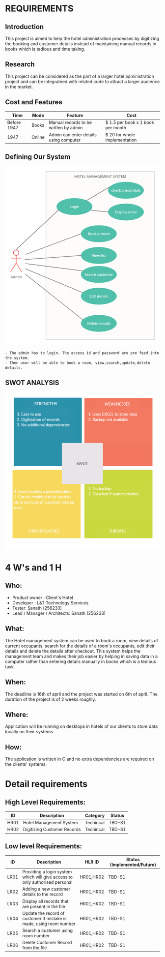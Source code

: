 # REQUIREMENTS

## Introduction
This project is aimed to help the hotel administration processes by digitizing the booking and customer details instead of maintaining manual records in books which is tedious and time taking. 

## Research
This project can be considered as the part of a larger hotel administration project and can be integrateed with related code to attract a larger audience in the market.

## Cost and Features
| Time | Mode |Feature| Cost | 
| ----- | ----- | ------- | ---------|
| Before 1947 | Books | Manual records to be written by admin | $ 1.5 per book x 1 book per month |
| 1947 | Online | Admin can enter details using computer | $ 20 for whole implementation |

## Defining Our System
   ![Our System](https://github.com/Saisanathpotnuru/Mini-Project-LTTS/blob/main/6_Images/use%20case%20diagram.png)
    
    
    - The admin has to login. The access id and password are pre feed into the system.
    - Then user will be able to book a room, view,search,update,delete details.

## SWOT ANALYSIS
![SWOT-Analysis](https://github.com/Saisanathpotnuru/Mini-Project-LTTS/blob/main/6_Images/swot%20diagram.png)

# 4 W's and 1 H

## Who:
- Product owner : Client's Hotel
- Developer : L&T Technology Services
- Tester: Sanath (256233)
- Lead / Manager / Architects: Sanath (256233)

## What:
The Hotel management system can be used to book a room, view details of current occupants, search for the details of a room's occupants, edit their details and delete the details after checkout. This system helps the management team and makes their job easier by helping in saving data in a computer rather than entering details manually in books which is a tedious task.

## When:
The deadline is 16th of april and the project was started on 6th of april. The duration of the project is of 2 weeks roughly.

## Where:

Application will be running on desktops in hotels of our clients to store data locally on their systems.

## How:
The application is written in C and no extra dependencies are required on the clients' systems.

# Detail requirements
## High Level Requirements: 
| ID | Description | Category | Status | 
| ----- | ----- | ------- | ---------|
| HR01 | Hotel Management System | Techincal | TBD-S1 | 
| HR02 | Digitizing Customer Records | Techincal | TBD-S1 |

##  Low level Requirements:
 
| ID | Description | HLR ID | Status (Implemented/Future) |
| ------ | --------- | ------ | ----- |
| LR01 |Providing a login system which will give access to only authorised personal| HR01,HR02 | TBD-S1 |
| LR02 | Adding a new customer details to the record | HR01,HR02 | TBD-S1 |
| LR03 | Display all records that are present in the file |HR01,HR02 | TBD-S1 |
| LR04| Update the record of customer if mistake is made, using room number | HR01,HR02 | TBD-S1 |
| LR05 |Search a customer using room number | HR01,HR02 | TBD-S1 |
| LR06 |Delete Customer Record from the file | HR01,HR02 | TBD-S1 |




